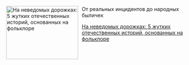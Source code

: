<!--2025-10-30 15:30:49-->
<div class="yb">
  <div class="rss kino_teatr"><a href="https://www.kino-teatr.ru/blog/y2025/10-30/2168/" title="На неведомых дорожках: 5 жутких отечественных историй, основанных на фольклоре"><img src="https://www.kino-teatr.ru/blog/8/6/2168/poster.jpg" width="196" height="147" align="left" hspace="5" style="margin: 0px 10px 0px 5px" alt="На неведомых дорожках: 5 жутких отечественных историй, основанных на фольклоре"/></a>От реальных инцидентов до народных быличек <p class="titl"><a href="https://www.kino-teatr.ru/blog/y2025/10-30/2168/">На неведомых дорожках: 5 жутких отечественных историй, основанных на фольклоре</a></p></div>
</div>
